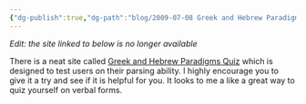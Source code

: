 ```yaml
---
{"dg-publish":true,"dg-path":"blog/2009-07-08 Greek and Hebrew Paradigms Quiz.md","permalink":"/blog/2009-07-08-greek-and-hebrew-paradigms-quiz/","tags":["paradigms","hebrew","greek","new-testament","old-testament"],"noteIcon":"","created":"2009-07-08","updated":""}
---
```



_Edit: the site linked to below is no longer available_

There is a neat site called [Greek and Hebrew Paradigms Quiz](http://quiz.emergence.dk/) which is designed to test users on their parsing ability.  I highly encourage you to give it a try and see if it is helpful for you.  It looks to me a like a great way to quiz yourself on verbal forms.
